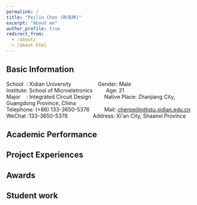 ```yaml
---
permalink: /
title: "Peilin Chen (陈培林)"
excerpt: "About me"
author_profile: true
redirect_from: 
  - /about/
  - /about.html
---
```


## Basic Information
School&nbsp;&nbsp;: Xidian University&nbsp;&nbsp;&nbsp;&nbsp;&nbsp;&nbsp;&nbsp;&nbsp;&nbsp;&nbsp;&nbsp;&nbsp;&nbsp;&nbsp;&nbsp;&nbsp;&nbsp;&nbsp;Gender: Male                                                 
Institute: School of Microeletronics&nbsp;&nbsp;&nbsp;&nbsp;&nbsp;&nbsp;&nbsp;&nbsp;&nbsp;Age: 21                                                     
Major&nbsp;&nbsp;&nbsp;&nbsp;: Integrated Circuit Design&nbsp;&nbsp;&nbsp;&nbsp;&nbsp;&nbsp;&nbsp;&nbsp;&nbsp;Native Place: Zhanjiang City, Guangdong Province, China      
Telephone: (+86) 133-3650-5376&nbsp;&nbsp;&nbsp;&nbsp;&nbsp;&nbsp;&nbsp;&nbsp;&nbsp;      Mail: chenpeilin@stu.xidian.edu.cn                           
WeChat   :133-3650-5376&nbsp;&nbsp;&nbsp;&nbsp;&nbsp;&nbsp;&nbsp;&nbsp;&nbsp;&nbsp;&nbsp;&nbsp;&nbsp;&nbsp;&nbsp;&nbsp;&nbsp;Address: Xi'an City, Shaanxi Province 

## Academic Performance



## Project Experiences



## Awards



## Student work


